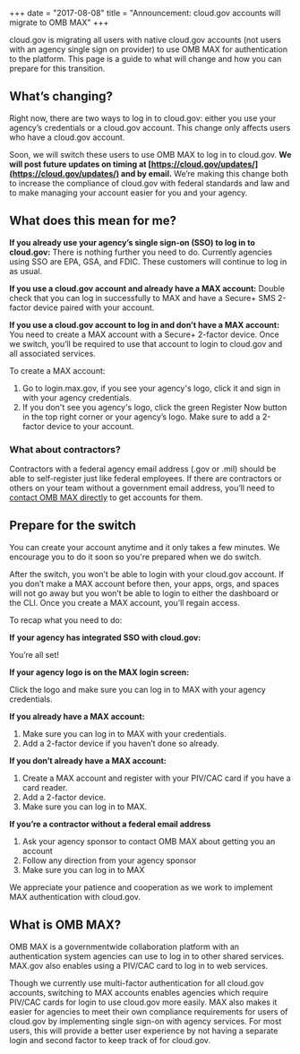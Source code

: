 +++
date = "2017-08-08"
title = "Announcement: cloud.gov accounts will migrate to OMB MAX"
+++

cloud.gov is migrating all users with native cloud.gov accounts (not users with an agency single sign on provider) to use OMB MAX for authentication to the platform. This page is a guide to what will change and how you can prepare for this transition.

## What’s changing?

Right now, there are two ways to log in to cloud.gov: either you use your agency’s credentials or a cloud.gov account. This change only affects users who have a cloud.gov account.

Soon, we will switch these users to use OMB MAX to log in to cloud.gov. **We will post future updates on timing at [https://cloud.gov/updates/](https://cloud.gov/updates/) and by email.** We’re making this change both to increase the compliance of cloud.gov with federal standards and law and to make managing your account easier for you and your agency.

## What does this mean for me?

**If you already use your agency’s single sign-on (SSO) to log in to cloud.gov:** There is nothing further you need to do. Currently agencies using SSO are EPA, GSA, and FDIC. These customers will continue to log in as usual.

**If you use a cloud.gov account and already have a MAX account:** Double check that you can log in successfully to MAX and have a Secure+ SMS 2-factor device paired with your account.

**If you use a cloud.gov account to log in and don’t have a MAX account:** You need to create a MAX account with a Secure+ 2-factor device. Once we switch, you’ll be required to use that account to login to cloud.gov and all associated services.

To create a MAX account:
1. Go to login.max.gov, if you see your agency's logo, click it and sign in with your agency credentials.
1. If you don't see you agency's logo, click the green Register Now button in the top right corner or your agency’s logo. Make sure to add a 2-factor device to your account.

### What about contractors?

Contractors with a federal agency email address (.gov or .mil) should be able to self-register just like federal employees. If there are contractors or others on your team without a government email address, you’ll need to [contact OMB MAX directly](https://max.gov/maxportal/home.action) to get accounts for them.

## Prepare for the switch

You can create your account anytime and it only takes a few minutes. We encourage you to do it soon so you're prepared when we do switch.

After the switch, you won’t be able to login with your cloud.gov account. If you don’t make a MAX account before then, your apps, orgs, and spaces will not go away but you won’t be able to login to either the dashboard or the CLI. Once you create a MAX account, you’ll regain access.

To recap what you need to do:

**If** **your agency has integrated SSO with cloud.gov:**

You’re all set!

**If your agency logo is on the MAX login screen:**

Click the logo and make sure you can log in to MAX with your agency credentials.

**If you already have a MAX account:**

1. Make sure you can log in to MAX with your credentials.
1. Add a 2-factor device if you haven’t done so already.

**If you don’t already have a MAX account:**

1. Create a MAX account and register with your PIV/CAC card if you have a card reader.
1. Add a 2-factor device.
1. Make sure you can log in to MAX.

**If you’re a contractor without a federal email address**

1. Ask your agency sponsor to contact OMB MAX about getting you an account
1. Follow any direction from your agency sponsor
1. Make sure you can log in to MAX

We appreciate your patience and cooperation as we work to implement MAX authentication with cloud.gov.

## What is OMB MAX?

OMB MAX is a governmentwide collaboration platform with an authentication system agencies can use to log in to other shared services. MAX.gov also enables using a PIV/CAC card to log in to web services.

Though we currently use multi-factor authentication for all cloud.gov accounts, switching to MAX accounts enables agencies which require PIV/CAC cards for login to use cloud.gov more easily. MAX also makes it easier for agencies to meet their own compliance requirements for users of cloud.gov by implementing single sign-on with agency services. For most users, this will provide a better user experience by not having a separate login and second factor to keep track of for cloud.gov.
